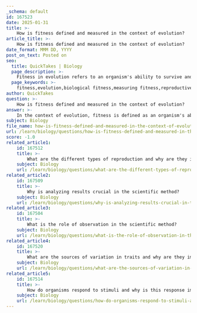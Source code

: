 ```yaml
---
_schema: default
id: 167523
date: 2025-01-31
title: >-
    How is fitness defined and measured in the context of evolution?
article_title: >-
    How is fitness defined and measured in the context of evolution?
date_format: MMM DD, YYYY
post_on_text: Posted on
seo:
  title: QuickTakes | Biology
  page_description: >-
    Fitness in evolution refers to an organism's ability to survive and reproduce in its environment, measured by reproductive success, survival skills, reproductive strategies, and adaptability, playing a crucial role in natural selection and the evolution of species.
  page_keywords: >-
    fitness,evolution,biological fitness,measuring fitness,reproductive success,survival skills,reproductive strategies,adaptation,environment,natural selection
author: QuickTakes
question: >-
    How is fitness defined and measured in the context of evolution?
answer: >-
    In the context of evolution, fitness is defined as an organism's ability to survive and reproduce in its specific environment. This concept, often referred to as biological fitness, is a crucial component of the theory of evolution by natural selection. It encompasses various traits that contribute to an organism's overall reproductive success, rather than merely physical strength or size.\n\n### Measurement of Fitness\n\nFitness is typically measured by the following criteria:\n\n1. **Reproductive Success**: The most common way to measure fitness is by counting the number of offspring an individual produces that survive to reproductive age. Higher reproductive output indicates greater fitness. For example, a plant species that can produce a large number of seeds that successfully germinate and grow will be considered to have higher fitness compared to a species that produces fewer viable seeds.\n\n2. **Survival Skills**: Fitness also includes an organism's ability to survive in its environment. Traits that enhance survival, such as better camouflage, efficient foraging strategies, or resistance to diseases, contribute to an organism's fitness. For instance, a beetle with coloration that provides better camouflage from predators will have a higher chance of surviving and reproducing compared to those without such advantageous traits.\n\n3. **Reproductive Strategies**: The strategies an organism employs to reproduce can also affect its fitness. This includes the number of offspring produced and the level of parental investment in their care. Organisms that can produce more offspring or provide better care for their young increase their chances of passing on their genes to the next generation.\n\n4. **Adaptation to Environment**: The ability to adapt to changing environmental conditions is crucial for survival. Traits that allow organisms to thrive in specific habitats or under particular environmental pressures enhance their biological fitness. For example, a species that can efficiently utilize available resources, such as sunlight and water, in a particular habitat may have higher fitness compared to others that cannot.\n\n### Role in Evolution\n\nBiological fitness plays a critical role in the process of natural selection, which is a key mechanism of evolution. Natural selection operates on the principle that individuals within a population exhibit variation in their traits, some of which are heritable. Those individuals with traits that confer higher fitness are more likely to survive and reproduce, leading to the gradual evolution of species as they adapt to their surroundings.\n\nIn summary, fitness in the context of evolution is a multifaceted concept that encompasses survival, reproductive success, and adaptability to environmental conditions. Understanding biological fitness is essential for explaining the diversity of life and the mechanisms that shape the evolution of organisms over time.
subject: Biology
file_name: how-is-fitness-defined-and-measured-in-the-context-of-evolution.md
url: /learn/biology/questions/how-is-fitness-defined-and-measured-in-the-context-of-evolution
score: -1.0
related_article1:
    id: 167512
    title: >-
        What are the different types of reproduction and why are they important for species continuity?
    subject: Biology
    url: /learn/biology/questions/what-are-the-different-types-of-reproduction-and-why-are-they-important-for-species-continuity
related_article2:
    id: 167509
    title: >-
        Why is analyzing results crucial in the scientific method?
    subject: Biology
    url: /learn/biology/questions/why-is-analyzing-results-crucial-in-the-scientific-method
related_article3:
    id: 167504
    title: >-
        What is the role of observation in the scientific method?
    subject: Biology
    url: /learn/biology/questions/what-is-the-role-of-observation-in-the-scientific-method
related_article4:
    id: 167520
    title: >-
        What are the sources of variation in traits and why are they important for evolution?
    subject: Biology
    url: /learn/biology/questions/what-are-the-sources-of-variation-in-traits-and-why-are-they-important-for-evolution
related_article5:
    id: 167514
    title: >-
        How do organisms respond to stimuli and why is this response important?
    subject: Biology
    url: /learn/biology/questions/how-do-organisms-respond-to-stimuli-and-why-is-this-response-important
---
```


&nbsp;